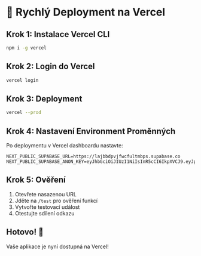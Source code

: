 # 🚀 Rychlý Deployment na Vercel

## Krok 1: Instalace Vercel CLI
```bash
npm i -g vercel
```

## Krok 2: Login do Vercel
```bash
vercel login
```

## Krok 3: Deployment
```bash
vercel --prod
```

## Krok 4: Nastavení Environment Proměnných
Po deploymentu v Vercel dashboardu nastavte:

```
NEXT_PUBLIC_SUPABASE_URL=https://lajbbdpvjfwcfultmbps.supabase.co
NEXT_PUBLIC_SUPABASE_ANON_KEY=eyJhbGciOiJIUzI1NiIsInR5cCI6IkpXVCJ9.eyJpc3MiOiJzdXBhYmFzZSIsInJlZiI6ImxhamJiZHB2amZ3Y2Z1bHRtYnBzIiwicm9sZSI6ImFub24iLCJpYXQiOjE3NTMzODYwMjgsImV4cCI6MjA2ODk2MjAyOH0.J4VHPj_RRQDLR2aTWtEusHY6KowhCCyBIoyxmtIGyR8
```

## Krok 5: Ověření
1. Otevřete nasazenou URL
2. Jděte na `/test` pro ověření funkcí
3. Vytvořte testovací událost
4. Otestujte sdílení odkazu

## Hotovo! 🎉
Vaše aplikace je nyní dostupná na Vercel! 